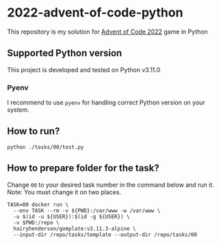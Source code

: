 # 2022-advent-of-code-python
This repository is my solution for [Advent of Code 2022](https://adventofcode.com/2022) game in Python

## Supported Python version
This project is developed and tested on Python v3.11.0

### Pyenv
I recommend to use `pyenv` for handling correct Python version on your system.

## How to run?
`python ./tasks/00/test.py`

## How to prepare folder for the task?
Change `00` to your desired task number in the command below and run it.
Note: You must change it on two places.

```
TASK=00 docker run \
  --env TASK --rm -v ${PWD}:/var/www -w /var/www \
  -u $(id -u ${USER}):$(id -g ${USER}) \
  -v $PWD:/repo \
  hairyhenderson/gomplate:v3.11.3-alpine \
  --input-dir /repo/tasks/template --output-dir /repo/tasks/00
```